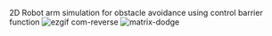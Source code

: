 2D Robot arm simulation for obstacle avoidance using control barrier function
![ezgif com-reverse](https://github.com/arunkru1998/Robot_Arm/assets/114765006/ac87c6c7-aea2-4697-af6c-eeae5c2d23ca)
![matrix-dodge](https://github.com/arunkru1998/Robot_Arm/assets/114765006/baa3ce74-0c28-4037-ac73-f4e9e0398bff)

